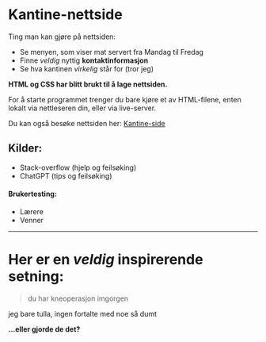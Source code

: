 # Kantine-nettside

Ting man kan gjøre på nettsiden:

- Se menyen, som viser mat servert fra Mandag til Fredag
- Finne *veldig* nyttig **kontaktinformasjon**
- Se hva kantinen *virkelig* står for (tror jeg)

**HTML og CSS har blitt brukt til å lage nettsiden.**

For å starte programmet trenger du bare kjøre et av HTML-filene, enten lokalt via nettleseren din, eller via live-server.

Du kan også besøke nettsiden her: [Kantine-side](https://mohamedabdirashid1.github.io/Kantine-nettside/meny.html)

## Kilder:
- Stack-overflow (hjelp og feilsøking)
- ChatGPT (tips og feilsøking)

#### Brukertesting:
- Lærere
- Venner
---
# Her er en *veldig* inspirerende setning:
> du har kneoperasjon imgorgen



jeg bare tulla, ingen fortalte med noe så dumt

**...eller gjorde de det?**